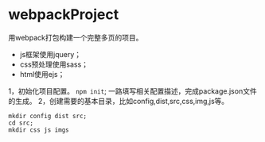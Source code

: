 # webpackProject

用webpack打包构建一个完整多页的项目。
- js框架使用jquery；
- css预处理使用sass；
- html使用ejs；

1，初始化项目配置。
    `npm init`;
    一路填写相关配置描述，完成package.json文件的生成。
2，创建需要的基本目录，比如config,dist,src,css,img,js等。
```
mkdir config dist src;
cd src;
mkdir css js imgs
```
